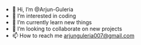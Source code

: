 - 👋 Hi, I’m @Arjun-Guleria
- 👀 I’m interested in coding
- 🌱 I’m currently learn new things
- 💞️ I’m looking to collaborate on new projects
- 📫 How to reach me arjunguleria007@gmail.com

<!---
Arjun-Guleria/Arjun-Guleria is a ✨ special ✨ repository because its `README.md` (this file) appears on your GitHub profile.
You can click the Preview link to take a look at your changes.
--->
